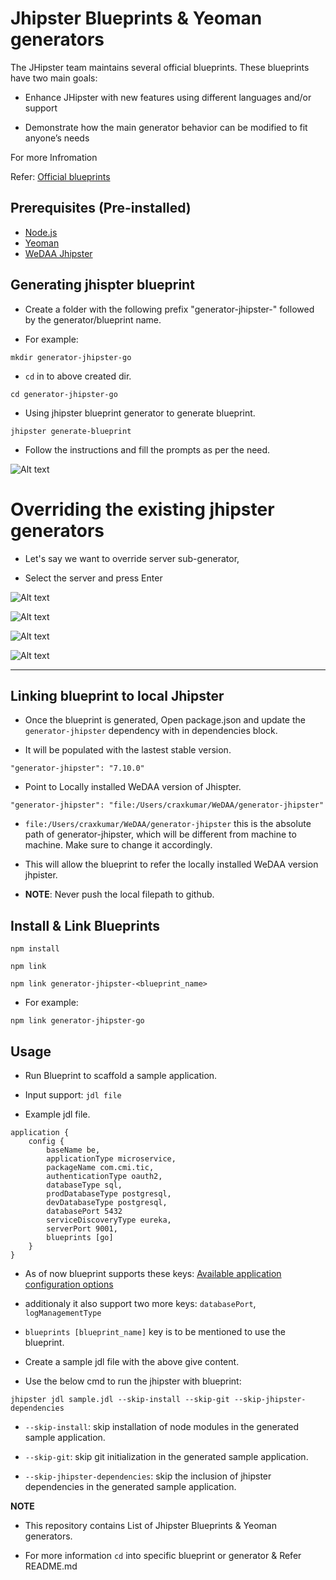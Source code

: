 # Jhipster Blueprints & Yeoman generators

The JHipster team maintains several official blueprints. These blueprints have two main goals:

- Enhance JHipster with new features using different languages and/or support

- Demonstrate how the main generator behavior can be modified to fit anyone’s needs

For more Infromation

Refer: [Official blueprints](https://www.jhipster.tech/modules/official-blueprints/)

## Prerequisites (Pre-installed)
* [Node.js](https://nodejs.org/en/download/)
* [Yeoman](https://yeoman.io/learning/index.html)
* [WeDAA Jhipster](https://github.com/wedaa-tech/generator-jhipster)

## Generating jhispter blueprint

- Create a folder with the following prefix "generator-jhipster-" followed by the generator/blueprint name.

- For example: 

```
mkdir generator-jhipster-go
```

- `cd` in to above created dir.

```
cd generator-jhipster-go
```

- Using jhipster blueprint generator to generate blueprint.

```
jhipster generate-blueprint
```

- Follow the instructions and fill the prompts as per the need.

![Alt text](https://i.imgur.com/yV91YGd.png)

# Overriding the existing jhipster generators

- Let's say we want to override server sub-generator,

- Select the server and press Enter

![Alt text](https://i.imgur.com/D5zNonh.png)

![Alt text](https://i.imgur.com/I4UnclC.png)

![Alt text](https://i.imgur.com/upBLebw.png)

![Alt text](https://i.imgur.com/oraYxUt.png)

---

## Linking blueprint to local Jhipster

- Once the blueprint is generated, Open package.json and update the 
`generator-jhipster` dependency with in dependencies block.

- It will be populated with the lastest stable version.

```
"generator-jhipster": "7.10.0"
```

- Point to Locally installed WeDAA version of  Jhispter.

```
"generator-jhipster": "file:/Users/craxkumar/WeDAA/generator-jhipster"
```

- `file:/Users/craxkumar/WeDAA/generator-jhipster` this is the absolute path of generator-jhipster, which will be different from machine to machine. Make sure to change it accordingly.

- This will allow the blueprint to refer the locally installed WeDAA version jhpister.

- **NOTE**: Never push the local filepath to github.

## Install & Link Blueprints

```
npm install
```
```
npm link 
```
```
npm link generator-jhipster-<blueprint_name>
```

- For example:

```
npm link generator-jhipster-go
```

## Usage

- Run Blueprint to scaffold a sample application.

-  Input support: `jdl file`

- Example jdl file.
```
application {
    config {
        baseName be,
        applicationType microservice,
        packageName com.cmi.tic,
        authenticationType oauth2,
        databaseType sql,
        prodDatabaseType postgresql,
        devDatabaseType postgresql,
        databasePort 5432
        serviceDiscoveryType eureka,
        serverPort 9001,
        blueprints [go]
    } 
}
```

- As of now blueprint supports these keys: [Available application configuration options](https://www.jhipster.tech/jdl/applications#available-application-configuration-options)

- additionaly it also support two more keys: `databasePort`, `logManagementType`

-  `blueprints [blueprint_name]` key is to be mentioned to use the blueprint.

 
- Create a sample jdl file with the above give content.

- Use the below cmd to run the jhipster with blueprint:

```
jhipster jdl sample.jdl --skip-install --skip-git --skip-jhipster-dependencies
```

- `--skip-install`: skip installation of node modules in the generated sample application.

- `--skip-git`: skip git initialization in the generated sample application.

- `--skip-jhipster-dependencies`: skip the inclusion of jhipster dependencies in the generated sample application.

**NOTE**

- This repository contains List of Jhipster Blueprints & Yeoman generators.

- For more information `cd` into specific blueprint or generator & Refer README.md